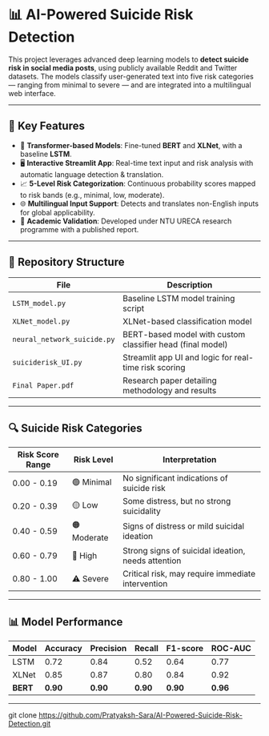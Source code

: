 # 📊 AI-Powered Suicide Risk Detection

This project leverages advanced deep learning models to **detect suicide risk in social media posts**, using publicly available Reddit and Twitter datasets. The models classify user-generated text into five risk categories — ranging from minimal to severe — and are integrated into a multilingual web interface.

---

## 🚀 Key Features

- 🧠 **Transformer-based Models**: Fine-tuned **BERT** and **XLNet**, with a baseline **LSTM**.
- 🖥️ **Interactive Streamlit App**: Real-time text input and risk analysis with automatic language detection & translation.
- 📈 **5-Level Risk Categorization**: Continuous probability scores mapped to risk bands (e.g., minimal, low, moderate).
- 🌐 **Multilingual Input Support**: Detects and translates non-English inputs for global applicability.
- 📄 **Academic Validation**: Developed under NTU URECA research programme with a published report.

---

## 📂 Repository Structure

| File                         | Description                                                   |
|-----------------------------|---------------------------------------------------------------|
| `LSTM_model.py`             | Baseline LSTM model training script                           |
| `XLNet_model.py`            | XLNet-based classification model                              |
| `neural_network_suicide.py` | BERT-based model with custom classifier head (final model)    |
| `suiciderisk_UI.py`         | Streamlit app UI and logic for real-time risk scoring         |
| `Final Paper.pdf` | Research paper detailing methodology and results       |

---

## 🔍 Suicide Risk Categories

| Risk Score Range | Risk Level     | Interpretation                                      |
|------------------|----------------|-----------------------------------------------------|
| 0.00 - 0.19      | 🟢 Minimal      | No significant indications of suicide risk          |
| 0.20 - 0.39      | 🟡 Low          | Some distress, but no strong suicidality            |
| 0.40 - 0.59      | 🟠 Moderate     | Signs of distress or mild suicidal ideation         |
| 0.60 - 0.79      | 🔴 High         | Strong signs of suicidal ideation, needs attention  |
| 0.80 - 1.00      | ⚠️ Severe      | Critical risk, may require immediate intervention   |

---

## 📊 Model Performance

| Model   | Accuracy | Precision | Recall | F1-score | ROC-AUC |
|---------|----------|-----------|--------|----------|---------|
| LSTM    | 0.72     | 0.84      | 0.52   | 0.64     | 0.77    |
| XLNet   | 0.85     | 0.87      | 0.80   | 0.84     | 0.92    |
| **BERT** | **0.90** | **0.90**  | **0.90** | **0.90** | **0.96** |

---


git clone https://github.com/Pratyaksh-Sara/AI-Powered-Suicide-Risk-Detection.git
